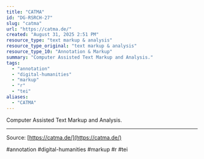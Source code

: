 ```yaml
---
title: "CATMA"
id: "DG-RSRCH-27"
slug: "catma"
url: "https://catma.de/"
created: "August 31, 2025 2:51 PM"
resource_type: "text markup & analysis"
resource_type_original: "text markup & analysis"
resource_type_10: "Annotation & Markup"
summary: "Computer Assisted Text Markup and Analysis."
tags:
  - "annotation"
  - "digital-humanities"
  - "markup"
  - "r"
  - "tei"
aliases:
  - "CATMA"
---
```


Computer Assisted Text Markup and Analysis.

---

Source: [https://catma.de/](https://catma.de/)

#annotation #digital-humanities #markup #r #tei
